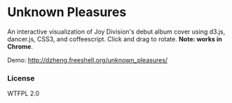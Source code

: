# Unknown Pleasures

An interactive visualization of Joy Division's debut album cover using d3.js, dancer.js, CSS3, and coffeescript. Click and drag to rotate. **Note: works in Chrome**.

Demo: http://dzheng.freeshell.org/unknown_pleasures/

### License

WTFPL 2.0
